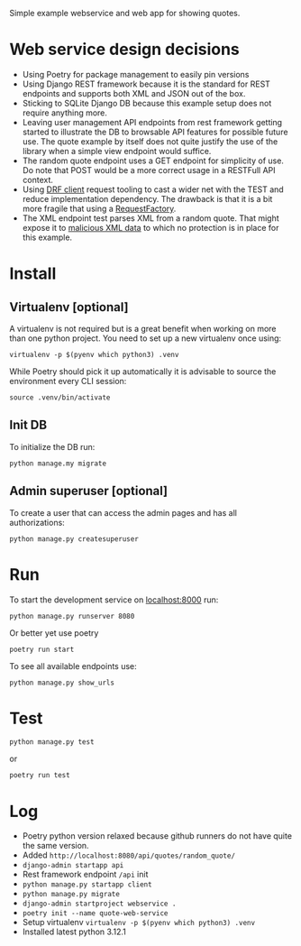 Simple example webservice and web app for showing quotes.  


# Web service design decisions

* Using Poetry for package management to easily pin versions
* Using Django REST framework because it is the standard for REST endpoints and supports both XML and JSON out of the box.
* Sticking to SQLite Django DB because this example setup does not require anything more.
* Leaving user management API endpoints from rest framework getting started to illustrate the DB to browsable API features for possible future use. 
The quote example by itself does not quite justify the use of the library when a simple view endpoint would suffice.
* The random quote endpoint uses a GET endpoint for simplicity of use. 
Do note that POST would be a more correct usage in a RESTFull API context.
* Using [DRF client](https://www.django-rest-framework.org/api-guide/testing/#apiclient) request tooling to cast a wider net with the TEST and reduce implementation dependency.
The drawback is that it is a bit more fragile that using a [RequestFactory](https://www.django-rest-framework.org/api-guide/testing/#apirequestfactory).
* The XML endpoint test parses XML from a random quote.
That might expose it to [malicious XML data](https://docs.python.org/3/library/xml.etree.elementtree.html) to which no protection is in place for this example.

# Install

## Virtualenv [optional]
A virtualenv is not required but is a great benefit when working on more than one python project.
You need to set up a new virtualenv once using:

    virtualenv -p $(pyenv which python3) .venv

While Poetry should pick it up automatically it is advisable to source the environment every CLI session:

    source .venv/bin/activate

## Init DB

To initialize the DB run:

    python manage.my migrate

## Admin superuser [optional]

To create a user that can access the admin pages and has all authorizations: 

    python manage.py createsuperuser


# Run

To start the development service on [localhost:8000](http://127.0.0.1:8080) run:

    python manage.py runserver 8080

Or better yet use poetry

    poetry run start

To see all available endpoints use:

    python manage.py show_urls


# Test

    python manage.py test

or 

    poetry run test


# Log

* Poetry python version relaxed because github runners do not have quite the same version.
* Added `http://localhost:8080/api/quotes/random_quote/`
* `django-admin startapp api`
* Rest framework endpoint `/api` init 
* `python manage.py startapp client`
* `python manage.py migrate`
* `django-admin startproject webservice .`
* `poetry init --name quote-web-service`
* Setup virtualenv `virtualenv -p $(pyenv which python3) .venv`
* Installed latest python 3.12.1